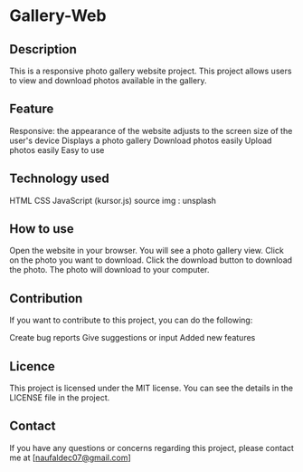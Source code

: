 # Gallery-Web

## Description
This is a responsive photo gallery website project. This project allows users to view and download photos available in the gallery.

## Feature
Responsive: the appearance of the website adjusts to the screen size of the user's device
Displays a photo gallery
Download photos easily
Upload photos easily
Easy to use
## Technology used
HTML
CSS
JavaScript (kursor.js)
source img : unsplash
## How to use
Open the website in your browser.
You will see a photo gallery view.
Click on the photo you want to download.
Click the download button to download the photo.
The photo will download to your computer.

## Contribution
If you want to contribute to this project, you can do the following:

Create bug reports
Give suggestions or input
Added new features
## Licence
This project is licensed under the MIT license. You can see the details in the LICENSE file in the project.

## Contact
If you have any questions or concerns regarding this project, please contact me at [naufaldec07@gmail.com]

